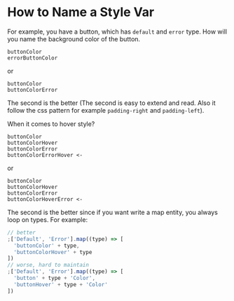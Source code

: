 # How to Name a Style Var

For example, you have a button, which has `default` and `error` type. How will you name the background color of the button.

```
buttonColor
errorButtonColor
```

or

```
buttonColor
buttonColorError
```

The second is the better (The second is easy to extend and read. Also it follow the css pattern for example `padding-right` and `padding-left`).

When it comes to hover style?

```
buttonColor
buttonColorHover
buttonColorError
buttonColorErrorHover <-
```

or

```
buttonColor
buttonColorHover
buttonColorError
buttonColorHoverError <-
```

The second is the better since if you want write a map entity, you always loop on types. For example:

```js
// better
;['Default', 'Error'].map((type) => [
  'buttonColor' + type,
  'buttonColorHover' + type
])
// worse, hard to maintain
;['Default', 'Error'].map((type) => [
  'button' + type + 'Color',
  'buttonHover' + type + 'Color'
])
```
